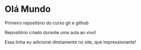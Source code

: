 # Olá Mundo

 Primeiro repositório do curso git e github

 Repositório criado durante uma aula ao vivo!
 
 Essa linha eu adicionei diretamente no site, que impressionante!
